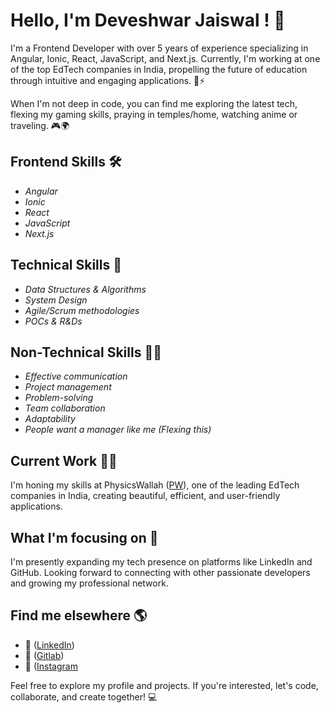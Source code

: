 # Hello, I'm Deveshwar Jaiswal ! 👋

I'm a Frontend Developer with over 5 years of experience specializing in Angular, Ionic, React, JavaScript, and Next.js. Currently, I'm working at one of the top EdTech companies in India, propelling the future of education through intuitive and engaging applications. 🚀⚡

When I'm not deep in code, you can find me exploring the latest tech, flexing my gaming skills, praying in temples/home, watching anime or traveling. 🎮🌍

## Frontend Skills 🛠
* *Angular*
* *Ionic*
* *React*
* *JavaScript*
* *Next.js*

## Technical Skills 🧪
* *Data Structures & Algorithms*
* *System Design*
* *Agile/Scrum methodologies*
* *POCs & R&Ds*

## Non-Technical Skills 🤹‍♂
* *Effective communication*
* *Project management*
* *Problem-solving*
* *Team collaboration*
* *Adaptability*
* *People want a manager like me (Flexing this)*

## Current Work 👨‍💻
I'm honing my skills at PhysicsWallah ([PW](https://www.linkedin.com/company/physicswallah/mycompany/)), one of the leading EdTech companies in India, creating beautiful, efficient, and user-friendly applications.

## What I'm focusing on 🧐
I'm presently expanding my tech presence on platforms like LinkedIn and GitHub. Looking forward to connecting with other passionate developers and growing my professional network.

## Find me elsewhere 🌎
* 👔 ([LinkedIn](https://www.linkedin.com/in/deveshwar-jaiswal-frontendninja/))
* 🚀 ([Gitlab](https://gitlab.com/deveshwar.jaiswal))
* 📸 ([Instagram]((https://www.instagram.com/deveshwar_jaiswal_/))

Feel free to explore my profile and projects. If you're interested, let's code, collaborate, and create together! 💻
